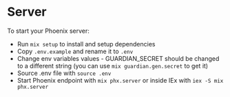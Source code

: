 # Server

To start your Phoenix server:

  * Run `mix setup` to install and setup dependencies
  * Copy `.env.example` and rename it to `.env`
  * Change env variables values - GUARDIAN_SECRET should be changed to a different string (you can use `mix guardian.gen.secret` to get it)
  * Source .env file with `source .env`
  * Start Phoenix endpoint with `mix phx.server` or inside IEx with `iex -S mix phx.server`
